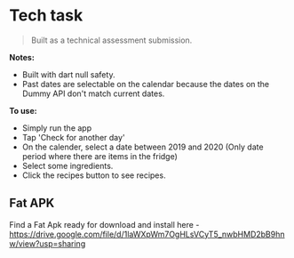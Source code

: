 # Tech task
>Built as a technical assessment submission. 

**Notes:** 
- Built with dart null safety.
- Past dates are selectable on the calendar because the dates on the Dummy API don't match current dates. 

**To use:**
- Simply run the app
- Tap 'Check for another day'
- On the calender, select a date between 2019 and 2020 (Only date period where there are items in the fridge)
- Select some ingredients. 
- Click the recipes button to see recipes.

## Fat APK
Find a Fat Apk ready for download and install here - 
https://drive.google.com/file/d/1laWXpWm7OgHLsVCyT5_nwbHMD2bB9hnw/view?usp=sharing